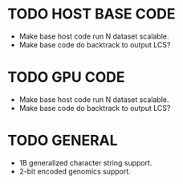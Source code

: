# TODO HOST BASE CODE
- Make base host code run N dataset scalable.
- Make base code do backtrack to output LCS?

# TODO GPU CODE
- Make base host code run N dataset scalable.
- Make base code do backtrack to output LCS?

# TODO GENERAL
- 1B generalized character string support.
- 2-bit encoded genomics support.